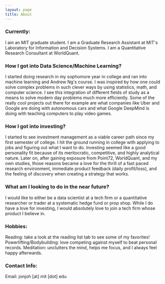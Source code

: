 ```yaml
---
layout: page
title: About
---
```



### Currently:

I am an MIT graduate student.
I am a Graduate Research Assistant at MIT's Laboratory for Information and Decision Systems.
I am a Quantitative Research Consultant at WorldQuant.



### How I got into Data Science/Machine Learning?

I started doing research in my sophomore year in college and ran into machine learning and Andrew Ng's course. I was inspired by how one could solve complex problems in such clever ways by using statistics, math, and computer science. I see this integration of different fields of study as a means to solve modern day problems much more efficiently. Some of the really cool projects out there for example are what companies like Uber and Google are doing with autonomous cars and what Google DeepMind is doing with teaching computers to play video games.



### How I got into investing?

I started to see investment management as a viable career path since my first semester of college. I hit the ground running in college with applying to jobs and figuring out what I want to do. Investing seemed like a good personality fit because of its meritocratic, competitive, and highly analytical nature. Later on, after gaining exposure from Point72, WorldQuant, and my own studies, those reasons became a love for the thrill of a fast paced research environment, immediate product feedback (daily profit/loss), and the feeling of discovery when creating a strategy that works.



### What am I looking to do in the near future?

I would like to either be a data scientist at a tech firm or a quantitative researcher or trader at a systematic hedge fund or prop shop. While I do have a love for investing, I would absolutely love to join a tech firm whose product I believe in.



### Hobbies:

Reading: take a look at the reading list tab to see some of my favorites!
Powerlifting/Bodybuilding: love competing against myself to beat personal records.
Meditation: unclutters the mind, helps me focus, and I always feel happy afterwards.



### Contact Info:

Email: jonjoh [at] mit [dot] edu
